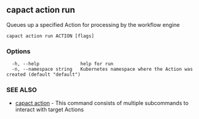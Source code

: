 ## capact action run

Queues up a specified Action for processing by the workflow engine

```
capact action run ACTION [flags]
```

### Options

```
  -h, --help               help for run
  -n, --namespace string   Kubernetes namespace where the Action was created (default "default")
```

### SEE ALSO

* [capact action](capact_action.md)	 - This command consists of multiple subcommands to interact with target Actions

